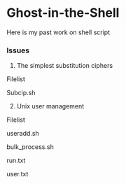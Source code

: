 Ghost-in-the-Shell
==================

Here is my past work on shell script

### Issues
1. The simplest substitution ciphers

 Filelist

  Subcip.sh
  
 2. Unix user management

Filelist

  useradd.sh
  
  bulk_process.sh
  
  run.txt
  
  user.txt
  
